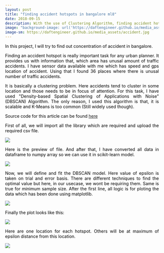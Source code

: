 ```yaml
---
layout: post
title: "finding accident hotspots in bangalore ml8"
date: 2018-09-15
description: With the use of Clustering Algorithm, finding accident hotspots in bangalore.
image: "background-image: url('https://daftengineer.github.io/media_assets/accident.jpg');"
image-sm: https://daftengineer.github.io/media_assets/accident.jpg
---
```


<div style="color:black;"><p></p>

 <p style="text-align:justify;">In this project, I will try to find out concentration of accident in bangalore. </p>
 <p style="text-align:justify;">Finding an accident hotspot is really important task for any urban planner. It provides us with information that, which area has unusal amount of traffic accidents. I have sensor data available with me which has speed and gps location of accident. Using that I found 36 places where there is unusal number of traffic accidents.</p>
 <p style="text-align:justify;">It is basically a clustering problem. Here accidents tend to cluster in some location and those needs to be in focus of attention. For this task, I have used "Density-based Spatial Clustering of Applications with Noise" (DBSCAN) Algorithm. The only reason, I used this algorithm is that, it is scalable and K-Means is too common (Still widely used though).</p>
 <p style="text-align:justify;">Source code for this article can be found <a href="https://github.com/daftengineer/MachineLearningProjects/blob/master/Accidents_in_Bangalore.ipynb">here</a></p>
 <p style="text-align:justify;">First of all, we will import all the library which are required and upload the required csv file.</p>
 <img src="https://daftengineer.github.io/media_assets/ml8p1.jpg" />
 <p style="text-align:justify;">Here is the preview of file. And after that, I have converted all data in dataframe to numpy array so we can use it in scikit-learn model.</p>
 <img src="https://daftengineer.github.io/media_assets/ml8p2.jpg" />
 <p style="text-align:justify;">Now, we will define and fit the DBSCAN model. Here value of epsilon is taken on trial and error basis. There are different techniques to find the optimal value but here, in our usecase, we wont be requiring them. Same is true for minimum sample size. After the first line, all logic is for ploting the data which has been done using matplotlib.</p>
  <img src="https://daftengineer.github.io/media_assets/ml8p3.jpg" />

 <p style="text-align:justify;">Finally the plot looks like this:</p>
  <img src="https://daftengineer.github.io/media_assets/ml8p4.jpg" />

 <p style="text-align:justify;">Here are one location for each hotspot. Others will be at maximum of epsilon distance from this location.</p>
  <img src="https://daftengineer.github.io/media_assets/ml8p5.jpg" />
 </div>

